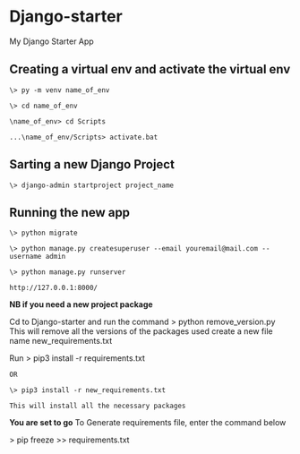 # Django-starter

My Django Starter App

## Creating a virtual env and activate the virtual env
	\> py -m venv name_of_env
	
	\> cd name_of_env
	
	\name_of_env> cd Scripts
	
	...\name_of_env/Scripts> activate.bat
	
## Sarting a new Django Project 
	\> django-admin startproject project_name
	
## Running the new app	
	\> python migrate
	
	\> python manage.py createsuperuser --email youremail@mail.com --username admin
	
	\> python manage.py runserver	

	http://127.0.0.1:8000/
		
	
**NB if you need a new project package**
	
Cd to Django-starter and run the command
	\> python remove_version.py
This will remove all the versions of the packages used create a new file name new_requirements.txt 

Run
	\> pip3 install -r requirements.txt
	
	OR
	
	\> pip3 install -r new_requirements.txt

	This will install all the necessary packages
	
**You are set to go**
To Generate requirements file, enter  the command below

\> pip freeze >> requirements.txt
